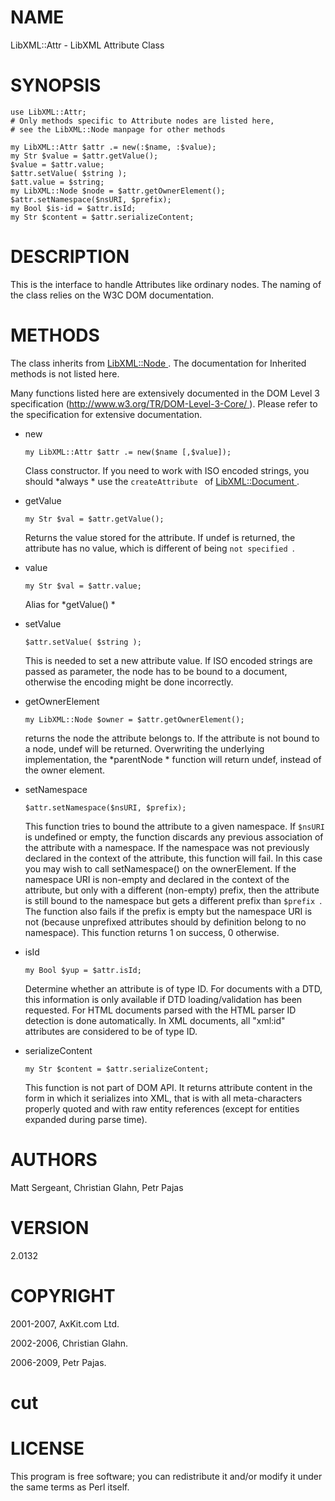 NAME
====

LibXML::Attr - LibXML Attribute Class

SYNOPSIS
========

    use LibXML::Attr;
    # Only methods specific to Attribute nodes are listed here,
    # see the LibXML::Node manpage for other methods

    my LibXML::Attr $attr .= new(:$name, :$value);
    my Str $value = $attr.getValue();
    $value = $attr.value;
    $attr.setValue( $string );
    $att.value = $string;
    my LibXML::Node $node = $attr.getOwnerElement();
    $attr.setNamespace($nsURI, $prefix);
    my Bool $is-id = $attr.isId;
    my Str $content = $attr.serializeContent;

DESCRIPTION
===========

This is the interface to handle Attributes like ordinary nodes. The naming of the class relies on the W3C DOM documentation.

METHODS
=======

The class inherits from [LibXML::Node ](LibXML::Node ). The documentation for Inherited methods is not listed here.

Many functions listed here are extensively documented in the DOM Level 3 specification ([http://www.w3.org/TR/DOM-Level-3-Core/ ](http://www.w3.org/TR/DOM-Level-3-Core/ )). Please refer to the specification for extensive documentation.

  * new

        my LibXML::Attr $attr .= new($name [,$value]);

    Class constructor. If you need to work with ISO encoded strings, you should *always * use the `createAttribute ` of [LibXML::Document ](LibXML::Document ).

  * getValue

        my Str $val = $attr.getValue();

    Returns the value stored for the attribute. If undef is returned, the attribute has no value, which is different of being `not specified `.

  * value

        my Str $val = $attr.value;

    Alias for *getValue() *

  * setValue

        $attr.setValue( $string );

    This is needed to set a new attribute value. If ISO encoded strings are passed as parameter, the node has to be bound to a document, otherwise the encoding might be done incorrectly.

  * getOwnerElement

        my LibXML::Node $owner = $attr.getOwnerElement();

    returns the node the attribute belongs to. If the attribute is not bound to a node, undef will be returned. Overwriting the underlying implementation, the *parentNode * function will return undef, instead of the owner element.

  * setNamespace

        $attr.setNamespace($nsURI, $prefix);

    This function tries to bound the attribute to a given namespace. If `$nsURI ` is undefined or empty, the function discards any previous association of the attribute with a namespace. If the namespace was not previously declared in the context of the attribute, this function will fail. In this case you may wish to call setNamespace() on the ownerElement. If the namespace URI is non-empty and declared in the context of the attribute, but only with a different (non-empty) prefix, then the attribute is still bound to the namespace but gets a different prefix than `$prefix `. The function also fails if the prefix is empty but the namespace URI is not (because unprefixed attributes should by definition belong to no namespace). This function returns 1 on success, 0 otherwise.

  * isId

        my Bool $yup = $attr.isId;

    Determine whether an attribute is of type ID. For documents with a DTD, this information is only available if DTD loading/validation has been requested. For HTML documents parsed with the HTML parser ID detection is done automatically. In XML documents, all "xml:id" attributes are considered to be of type ID.

  * serializeContent

        my Str $content = $attr.serializeContent;

    This function is not part of DOM API. It returns attribute content in the form in which it serializes into XML, that is with all meta-characters properly quoted and with raw entity references (except for entities expanded during parse time).

AUTHORS
=======

Matt Sergeant, Christian Glahn, Petr Pajas

VERSION
=======

2.0132

COPYRIGHT
=========

2001-2007, AxKit.com Ltd.

2002-2006, Christian Glahn.

2006-2009, Petr Pajas.

cut
===



LICENSE
=======

This program is free software; you can redistribute it and/or modify it under the same terms as Perl itself.

